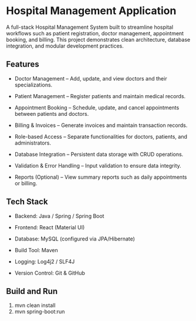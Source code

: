 # Hospital Management Application

A full-stack Hospital Management System built to streamline hospital workflows such as patient registration, doctor management, appointment booking, and billing. This project demonstrates clean architecture, database integration, and modular development practices.

## Features

-  Doctor Management – Add, update, and view doctors and their specializations.

-  Patient Management – Register patients and maintain medical records.

-  Appointment Booking – Schedule, update, and cancel appointments between patients and doctors.

-  Billing & Invoices – Generate invoices and maintain transaction records.

-  Role-based Access – Separate functionalities for doctors, patients, and administrators.

-  Database Integration – Persistent data storage with CRUD operations.

-  Validation & Error Handling – Input validation to ensure data integrity.

-  Reports (Optional) – View summary reports such as daily appointments or billing.

## Tech Stack

- Backend: Java / Spring / Spring Boot

- Frontend: React (Material UI) 

- Database: MySQL  (configured via JPA/Hibernate)

- Build Tool: Maven

- Logging: Log4j2 / SLF4J

- Version Control: Git & GitHub
## Build and Run
1. mvn clean install
 2. mvn spring-boot:run

  

